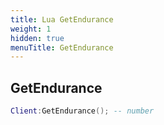 ```yaml
---
title: Lua GetEndurance
weight: 1
hidden: true
menuTitle: GetEndurance
---
```

## GetEndurance
```lua
Client:GetEndurance(); -- number
```